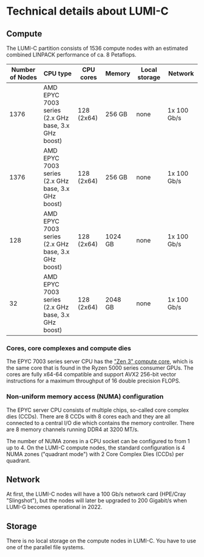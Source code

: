 # Technical details about LUMI-C

## Compute

The LUMI-C partition consists of 1536 compute nodes with an estimated combined
LINPACK performance of ca. 8 Petaflops.

| Number of Nodes  | CPU type                                              | CPU cores     | Memory  | Local storage | Network     |
| -----------------|-------------------------------------------------------|---------------|---------|---------------|-------------|
| 1376             | AMD EPYC 7003 series<br>(2.x GHz base, 3.x GHz boost) | 128<br>(2x64) | 256 GB  | none          | 1x 100 Gb/s |
| 1376             | AMD EPYC 7003 series<br>(2.x GHz base, 3.x GHz boost) | 128<br>(2x64) | 256 GB  | none          | 1x 100 Gb/s | 
| 128              | AMD EPYC 7003 series<br>(2.x GHz base, 3.x GHz boost) | 128<br>(2x64) | 1024 GB | none          | 1x 100 Gb/s |
| 32               | AMD EPYC 7003 series<br>(2.x GHz base, 3.x GHz boost) | 128<br>(2x64) | 2048 GB | none          | 1x 100 Gb/s |


### Cores, core complexes and compute dies

The EPYC 7003 series server CPU has the ["Zen 3" compute core](1), which is the
same core that is found in the Ryzen 5000 series consumer GPUs. The cores are
fully x64-64 compatible and support AVX2 256-bit vector instructions for a
maximum throughput of 16 double precision FLOPS.

[1]: https://en.wikipedia.org/wiki/Zen_3

### Non-uniform memory access (NUMA) configuration

The EPYC server CPU consists of multiple chips, so-called core complex dies
(CCDs). There are 8 CCDs with 8 cores each and they are all connected to a
central I/O die which contains the memory controller. There are 8 memory
channels running DDR4 at 3200 MT/s.

The number of NUMA zones in a CPU socket can be configured to from 1 up to 4. On
the LUMI-C compute nodes, the standard configuration is 4 NUMA zones
("quadrant mode") with 2 Core Complex Dies (CCDs) per quadrant.

## Network

At first, the LUMI-C nodes will have a 100 Gb/s network card (HPE/Cray 
"Slingshot"), but the nodes will later be upgraded to 200 Gigabit/s when LUMI-G
becomes operational in 2022.

## Storage

There is no local storage on the compute nodes in LUMI-C. You have to use one of
the parallel file systems.
